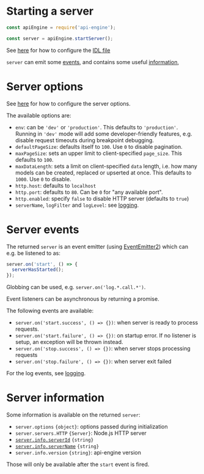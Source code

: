 # Starting a server

<!-- eslint-disable no-unused-vars, no-undef, strict -->
```javascript
const apiEngine = require('api-engine');

const server = apiEngine.startServer();
```

See [here](configuration.md#idl-file) for how to configure the
[IDL file](idl.md)

`server` can emit some [events](#server-events), and contains some useful
[information](#server-information),

# Server options

See [here](configuration.md#server-options) for how to configure the server
options.

The available options are:
  - `env`: can be `'dev'` or `'production'`.
    This defaults to `'production'`.
    Running in `'dev'` mode will add some developer-friendly features, e.g.
    disable request timeouts during breakpoint debugging.
  - `defaultPageSize`: defaults itself to `100`.
    Use `0` to disable pagination.
  - `maxPageSize`: sets an upper limit to client-specified `page_size`.
    This defaults to `100`.
  - `maxDataLength`: sets a limit on client-specified `data` length,
    i.e. how many models can be created, replaced or upserted at once.
    This defaults to `1000`. Use `0` to disable.
  - `http.host`: defaults to `localhost`
  - `http.port`: defaults to `80`. Can be `0` for "any available port".
  - `http.enabled`: specify `false` to disable HTTP server (defaults to `true`)
  - `serverName`, `logFilter` and `logLevel`: see [logging](logging.md).

# Server events

The returned `server` is an event emitter
(using [EventEmitter2](https://github.com/asyncly/EventEmitter2))
which can e.g. be listened to as:

<!-- eslint-disable no-undef, strict -->
```javascript
server.on('start', () => {
  serverHasStarted();
});
```

Globbing can be used, e.g. `server.on('log.*.call.*')`.

Event listeners can be asynchronous by returning a promise.

The following events are available:
  - `server.on('start.success', () => {})`: when server is ready to process
    requests.
  - `server.on('start.failure', () => {})`: on startup error.
    If no listener is setup, an exception will be thrown instead.
  - `server.on('stop.success', () => {})`: when server stops processing requests
  - `server.on('stop.failure', () => {})`: when server exit failed

For the log events, see [logging](logging.md).

# Server information

Some information is available on the returned `server`:
  - `server.options` `{object}`: options passed during initialization
  - `server.servers.HTTP` `{Server}`: Node.js HTTP server
  - [`server.info.serverId`](logging.md#server-identifiers) `{string}`
  - [`server.info.serverName`](logging.md#server-identifiers) `{string}`
  - `server.info.version` `{string}`: api-engine version

Those will only be available after the `start` event is fired.
